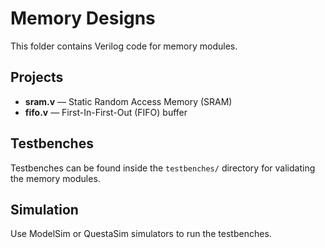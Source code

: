 # Memory Designs

This folder contains Verilog code for memory modules.

## Projects

- **sram.v** — Static Random Access Memory (SRAM)  
- **fifo.v** — First-In-First-Out (FIFO) buffer  

## Testbenches

Testbenches can be found inside the `testbenches/` directory for validating the memory modules.

## Simulation

Use ModelSim or QuestaSim simulators to run the testbenches.
